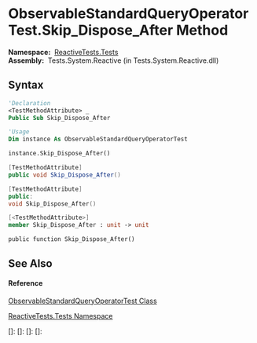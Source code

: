 # ObservableStandardQueryOperatorTest.Skip\_Dispose\_After Method

**Namespace:**  [ReactiveTests.Tests](ReactiveTests.Tests\ReactiveTests.Tests.md)  
**Assembly:**  Tests.System.Reactive (in Tests.System.Reactive.dll)

## Syntax

```vb
'Declaration
<TestMethodAttribute> _
Public Sub Skip_Dispose_After
```

```vb
'Usage
Dim instance As ObservableStandardQueryOperatorTest

instance.Skip_Dispose_After()
```

```csharp
[TestMethodAttribute]
public void Skip_Dispose_After()
```

```c++
[TestMethodAttribute]
public:
void Skip_Dispose_After()
```

```fsharp
[<TestMethodAttribute>]
member Skip_Dispose_After : unit -> unit 
```

```jscript
public function Skip_Dispose_After()
```

## See Also

#### Reference

[ObservableStandardQueryOperatorTest Class](ObservableStandardQueryOperatorTest\ObservableStandardQueryOperatorTest.md)

[ReactiveTests.Tests Namespace](ReactiveTests.Tests\ReactiveTests.Tests.md)

[]: 
[]: 
[]: 
[]: 